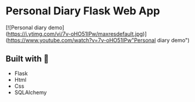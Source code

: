 # Personal Diary Flask Web App

[![Personal diary demo]    
(https://i.ytimg.com/vi/7v-oHO51IPw/maxresdefault.jpg)] 
(https://www.youtube.com/watch?v=7v-oHO51IPw"Personal diary demo")   

## Built with :rocket:
* Flask
* Html
* Css
* SQLAlchemy
